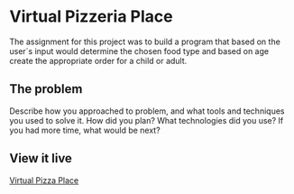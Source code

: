 # Virtual Pizzeria Place

The assignment for this project was to build a program that based on the user´s input would determine the chosen food type and based on age create the appropriate order for a child or adult.

## The problem

Describe how you approached to problem, and what tools and techniques you used to solve it. How did you plan? What technologies did you use? If you had more time, what would be next?

## View it live

[Virtual Pizza Place](https://technigo-project-pizzeria.netlify.app/)
